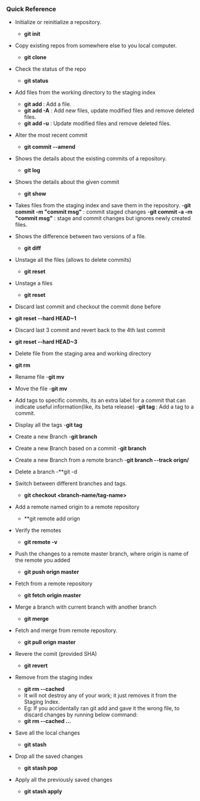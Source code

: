 ### Quick Reference
- Initialize or reinitialize a repository.
  - **git init**

- Copy existing repos from somewhere else to you local computer.
  - **git clone**

- Check the status of the repo
  - **git status**

- Add files from the working directory to the staging index
  - **git add <file>** : Add a file.
  - **git add -A** : Add new files, update modified files and remove deleted files.
  - **git add -u** : Update modified files and remove deleted files.

- Alter the most recent commit
  - **git commit --amend**

- Shows the details about the existing commits of a repository.
  - **git log**

- Shows the details about the given commit
  - **git show**
  
- Takes files from the staging index and save them in the repository.
  -**git commit -m "commit msg"**    : commit staged changes
  -**git commit -a -m "commit msg"** : stage and commit changes but ignores newly created files.

- Shows the difference between two versions of a file.
  - **git diff**

- Unstage all the files (allows to delete commits)
  - **git reset**
  
- Unstage a files
  - **git reset <filename>**
  
 - Discard last commit and checkout the commit done before
  - **git reset --hard HEAD~1**
 
 - Discard last 3 commit and revert back to the 4th last commit
  - **git reset --hard HEAD~3**
  
 - Delete file from the staging area and working directory
  - **git rm <fileName>**
 
 - Rename file
  -**git mv <file1> <file2>**
  
- Move the file
  -**git mv <file1> <dir>**

- Add tags to specific commits, its an extra label for a commit that can indicate useful information(like, its beta release)
  -**git tag <tag-name> <commit-id>** : Add a tag to a commit.
  
- Display all the tags
  -**git tag**

- Create a new Branch 
  -**git branch <branch-name>**

- Create a new Branch based on a commit
  -**git branch <branch-name> <sha-id>**

- Create a new Branch from a remote branch 
  -**git branch --track <branch-name> orign/<base-branch>**
  
- Delete a branch
  -**git -d <branch-name>

- Switch between different branches and tags.
  - **git checkout <branch-name/tag-name>**

- Add a remote named origin to a remote repository
  - **git remote add orign <rep-url>
  
- Verify the remotes
  - **git remote -v**
  
- Push the changes to a remote master branch, where origin is name of the remote you added
  - **git push orign master**
  
- Fetch from a remote repository 
  - **git fetch origin master**
  
- Merge a branch with current branch with another branch
  - **git merge <branch-name>**

- Fetch and merge from remote repository.
  - **git pull orign master**
  
- Revere the comit (provided SHA)
  - **git revert <sha-id>**
  
- Remove from the staging index
  - **git rm --cached**
  - It will not destroy any of your work; it just removes it from the Staging Index.
  - Eg: If you accidentally ran git add and gave it the wrong file, to discard changes by running below command:
  - **git rm --cached <file>...** 
  
- Save all the local changes
  - **git stash**
  
- Drop all the saved changes
  - **git stash pop**

- Apply all the previously saved changes
  - **git stash apply**
